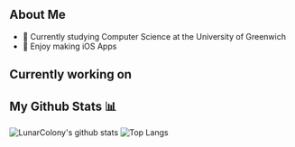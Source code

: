 ## About Me
- 🏫 Currently studying Computer Science at the University of Greenwich
- 📱 Enjoy making iOS Apps 

## Currently working on



## My Github Stats 📊
![LunarColony's github stats](https://github-readme-stats.vercel.app/api?username=LunarColony&show_icons=true)
![Top Langs](https://github-readme-stats.vercel.app/api/top-langs/?username=LunarColony)
